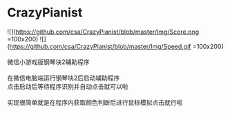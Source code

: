 # CrazyPianist
![](https://github.com/csa/CrazyPianist/blob/master/Img/Score.png =100x200)
![](https://github.com/csa/CrazyPianist/blob/master/Img/Speed.gif =100x200)<br><br>
微信小游戏版钢琴块2辅助程序<br><br>
在微信电脑端运行钢琴块2后启动辅助程序<br>
点击启动后等待程序识别并自动点击就可以啦<br><br>
实现很简单就是在程序内获取颜色判断后进行鼠标模拟点击就行啦<br>
